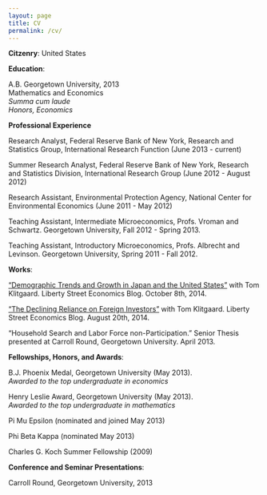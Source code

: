 ```yaml
---
layout: page
title: CV
permalink: /cv/
---
```


**Citzenry**: United States

**Education**:

A.B. Georgetown University, 2013  
Mathematics and Economics  
*Summa cum laude*  
*Honors, Economics*

**Professional Experience**

Research Analyst, Federal Reserve Bank of New York, Research and Statistics Group, International Research Function (June 2013 - current)

Summer Research Analyst, Federal Reserve Bank of New York, Research and Statistics Division, International Research Group (June 2012 - August 2012)

Research Assistant, Environmental Protection Agency, National Center for Environmental Economics (June 2011 - May 2012)

Teaching Assistant, Intermediate Microeconomics, Profs. Vroman and Schwartz. Georgetown University, Fall 2012 - Spring 2013.

Teaching Assistant, Introductory Microeconomics, Profs. Albrecht and Levinson. Georgetown University, Spring 2011 - Fall 2012.

**Works**:

[“Demographic Trends and Growth in Japan and the United States”](http://libertystreeteconomics.newyorkfed.org/2014/10/demographic-trends-and-growth-in-japan-and-the-united-states.html) with Tom Klitgaard. Liberty
Street Economics Blog. October 8th, 2014.

[“The Declining Reliance on Foreign Investors”](http://libertystreeteconomics.newyorkfed.org/2014/08/the-declining-us-reliance-on-foreign-investors.html) with Tom Klitgaard. Liberty Street Economics
Blog. August 20th, 2014.

“Household Search and Labor Force non-Participation.” Senior Thesis presented at Carroll
Round, Georgetown University. April 2013.

**Fellowships, Honors, and Awards**:

B.J. Phoenix Medal, Georgetown University (May 2013).  
*Awarded to the top undergraduate in economics*

Henry Leslie Award, Georgetown University (May 2013).  
*Awarded to the top undergraduate in mathematics*

Pi Mu Epsilon (nominated and joined May 2013)

Phi Beta Kappa (nominated May 2013)

Charles G. Koch Summer Fellowship (2009)

**Conference and Seminar Presentations**:

Carroll Round, Georgetown University, 2013